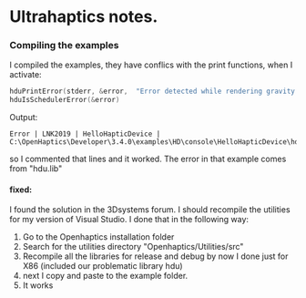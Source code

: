 # Ultrahaptics notes.

### Compiling the examples
I compiled the examples, they have conflics with the print functions, when I activate:
```c++
hduPrintError(stderr, &error,  "Error detected while rendering gravity well\n"); 
hduIsSchedulerError(&error)
```
Output:
```
Error | LNK2019 | HelloHapticDevice | C:\OpenHaptics\Developer\3.4.0\examples\HD\console\HelloHapticDevice\hdu.lib(hduError.obj)
```
so I commented that lines and it worked. The error in that example comes from "hdu.lib"

#### fixed:
 I found the solution in the 3Dsystems forum. I should recompile the utilities for my version of Visual Studio. I done that in the following way:
 1. Go to the Openhaptics installation folder
 2. Search for the utilities directory "Openhaptics/Utilities/src"
 3. Recompile all the libraries for release and debug by now I done just for X86 (included our problematic library hdu)
 4. next I copy and paste to the example folder.
 5. It works


